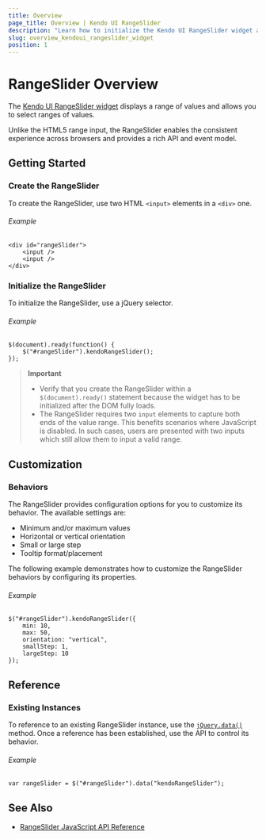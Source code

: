 ```yaml
---
title: Overview
page_title: Overview | Kendo UI RangeSlider
description: "Learn how to initialize the Kendo UI RangeSlider widget and configure its behaviors."
slug: overview_kendoui_rangeslider_widget
position: 1
---
```


# RangeSlider Overview

The [Kendo UI RangeSlider widget](http://demos.telerik.com/kendo-ui/slider/events) displays a range of values and allows you to select ranges of values.

Unlike the HTML5 range input, the RangeSlider enables the consistent experience across browsers and provides a rich API and event model.

## Getting Started

### Create the RangeSlider

To create the RangeSlider, use two HTML `<input>` elements in a `<div>` one.

###### Example

    <div id="rangeSlider">
        <input />
        <input />
    </div>


### Initialize the RangeSlider

To initialize the RangeSlider, use a jQuery selector.

###### Example

    $(document).ready(function() {
        $("#rangeSlider").kendoRangeSlider();
    });

> **Important**  
> * Verify that you create the RangeSlider within a `$(document).ready()` statement because the widget has to be initialized after the DOM fully loads.
> * The RangeSlider requires two `input` elements to capture both ends of the value range. This benefits scenarios where JavaScript is disabled. In such cases, users are presented with two inputs which still allow them to input a valid range.

## Customization

### Behaviors

The RangeSlider provides configuration options for you to customize its behavior. The available settings are:

* Minimum and/or maximum values
* Horizontal or vertical orientation
* Small or large step
* Tooltip format/placement

The following example demonstrates how to customize the RangeSlider behaviors by configuring its properties.

###### Example

    $("#rangeSlider").kendoRangeSlider({
        min: 10,
        max: 50,
        orientation: "vertical",
        smallStep: 1,
        largeStep: 10
    });

## Reference

### Existing Instances

To reference to an existing RangeSlider instance, use the [`jQuery.data()`](http://api.jquery.com/jQuery.data/) method. Once a reference has been established, use the API to control its behavior.

###### Example

    var rangeSlider = $("#rangeSlider").data("kendoRangeSlider");

## See Also

* [RangeSlider JavaScript API Reference](/api/javascript/ui/rangeslider)
